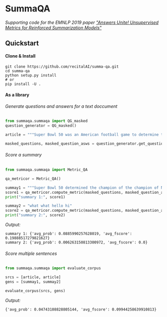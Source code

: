 # SummaQA
*Supporting code for the EMNLP 2019 paper ["Answers Unite! Unsupervised Metrics for Reinforced Summarization Models"](https://arxiv.org/abs/1909.01610)*

## Quickstart
#### Clone & Install
```shell
git clone https://github.com/recitalAI/summa-qa.git
cd summa-qa
python setup.py install
# or
pip install -U .
```
<!-- or from pip:
```
pip install SummaQA
``` -->

#### As a library

###### Generate questions and answers for a text doccument

```python
from summaqa.summaqa import QG_masked
question_generator = QG_masked()

article = """Super Bowl 50 was an American football game to determine the champion of the National Football League (NFL) for the 2015 season. The American Football Conference (AFC) champion Denver Broncos defeated the National Football Conference (NFC) champion Carolina Panthers 24–10 to earn their third Super Bowl title. The game was played on February 7, 2016, at Levi's Stadium in the San Francisco Bay Area at Santa Clara, California. As this was the 50th Super Bowl, the league emphasized the "golden anniversary" with various gold-themed initiatives, as well as temporarily suspending the tradition of naming each Super Bowl game with Roman numerals (under which the game would have been known as "Super Bowl L"), so that the logo could prominently feature the Arabic numerals 50."""

masked_questions, masked_question_asws = question_generator.get_questions(article)
```

###### Score a summary

```python
from summaqa.summaqa import Metric_QA

qa_metricor = Metric_QA()

summay1 = """Super Bowl 50 determined the champion of the champion of NFL for the 2015 season."""
score1 = qa_metricor.compute_metric(masked_questions, masked_question_asws, summay1)
print("summary 1:", score1)

summay2 = "what what hello hi"
score2 = qa_metricor.compute_metric(masked_questions, masked_question_asws, summay2)
print("summary 2:", score2)
```

*Output:*

```
summary 1: {'avg_prob': 0.0885990257628019, 'avg_fscore': 0.19888517279821627}
summary 2: {'avg_prob': 0.006263150813300972, 'avg_fscore': 0.0}

```

###### Score multiple sentences
```python
from summaqa.summaqa import evaluate_corpus

srcs = [article, article]
gens = [summay1, summay2]

evaluate_corpus(srcs, gens)

```

*Output:*

```
{'avg_prob': 0.04743108828805144, 'avg_fscore': 0.09944258639910813}
```
